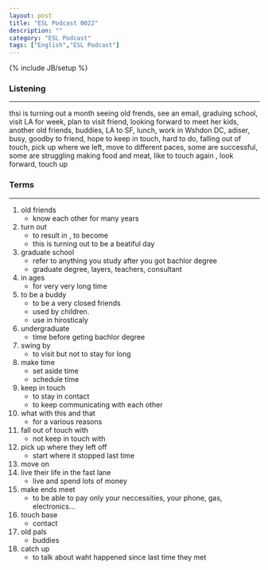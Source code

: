 ```yaml
---
layout: post
title: "ESL Podcast 0022"
description: ""
category: "ESL Podcast"
tags: ["English","ESL Podcast"]
---
```

{% include JB/setup %}

### Listening
-----
thsi is turning  out a month seeing old frends, see an email, graduing school, visit LA for week, plan to visit friend, looking forward to meet her kids, another old friends, buddies, LA to SF, lunch, work in Wshdon DC, adiser, busy, goodby to friend, hope to keep in touch, hard to do, falling out of touch, pick up where we left, move to different paces, some are successful, some are struggling making food and meat, like to touch again , look forward, touch up

### Terms
--------
1. old friends
    * know each other for many years
2. turn out
    * to result in , to become
    * this is turning out to be a beatiful day
3. graduate school
    * refer to anything you study after you got bachlor degree
    * graduate degree, layers, teachers, consultant
4. in ages
    * for very very long time
5. to be a buddy
    * to be a very closed friends
    * used by children. 
    * use in hirosticaly
6. undergraduate
    * time before geting bachlor degree
7. swing by
    * to visit but not to stay for long
8. make time
    * set aside time
    * schedule time
9. keep in touch
    * to stay in contact
    * to keep communicating with each other
10. what with this and that
    * for a various reasons
11. fall out of touch with 
    * not keep in touch with
12. pick up where they left off
    * start where it stopped last time
13. move on
14. live their life in the fast lane
    * live and spend lots of money
15. make ends meet
    * to be able to pay only your neccessities, your phone, gas, electronics...
16. touch base
    * contact
17. old pals
    * buddies
18. catch up
    * to talk about waht happened since last time they met